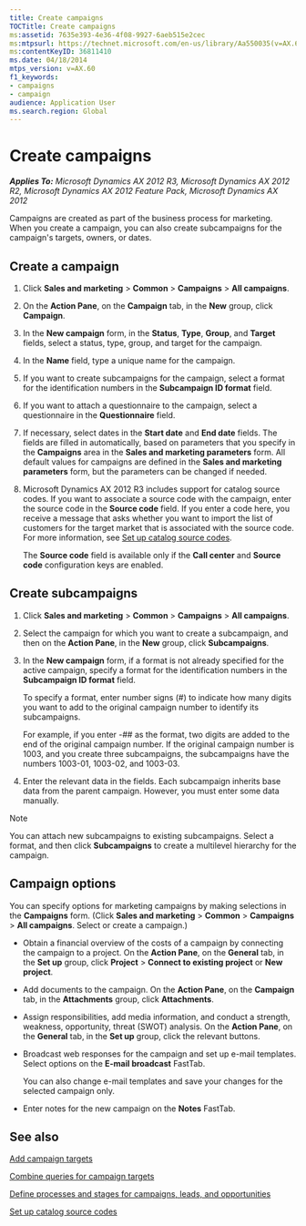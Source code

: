 ```yaml
---
title: Create campaigns
TOCTitle: Create campaigns
ms:assetid: 7635e393-4e36-4f08-9927-6aeb515e2cec
ms:mtpsurl: https://technet.microsoft.com/en-us/library/Aa550035(v=AX.60)
ms:contentKeyID: 36811410
ms.date: 04/18/2014
mtps_version: v=AX.60
f1_keywords:
- campaigns
- campaign
audience: Application User
ms.search.region: Global
---
```


# Create campaigns 


_**Applies To:** Microsoft Dynamics AX 2012 R3, Microsoft Dynamics AX 2012 R2, Microsoft Dynamics AX 2012 Feature Pack, Microsoft Dynamics AX 2012_

Campaigns are created as part of the business process for marketing. When you create a campaign, you can also create subcampaigns for the campaign's targets, owners, or dates.

## Create a campaign

1.  Click **Sales and marketing** \> **Common** \> **Campaigns** \> **All campaigns**.

2.  On the **Action Pane**, on the **Campaign** tab, in the **New** group, click **Campaign**.

3.  In the **New campaign** form, in the **Status**, **Type**, **Group**, and **Target** fields, select a status, type, group, and target for the campaign.

4.  In the **Name** field, type a unique name for the campaign.

5.  If you want to create subcampaigns for the campaign, select a format for the identification numbers in the **Subcampaign ID format** field.

6.  If you want to attach a questionnaire to the campaign, select a questionnaire in the **Questionnaire** field.

7.  If necessary, select dates in the **Start date** and **End date** fields. The fields are filled in automatically, based on parameters that you specify in the **Campaigns** area in the **Sales and marketing parameters** form. All default values for campaigns are defined in the **Sales and marketing parameters** form, but the parameters can be changed if needed.

8.  Microsoft Dynamics AX 2012 R3 includes support for catalog source codes. If you want to associate a source code with the campaign, enter the source code in the **Source code** field. If you enter a code here, you receive a message that asks whether you want to import the list of customers for the target market that is associated with the source code. For more information, see [Set up catalog source codes](set-up-catalog-source-codes.md).
    
    The **Source code** field is available only if the **Call center** and **Source code** configuration keys are enabled.

## Create subcampaigns

1.  Click **Sales and marketing** \> **Common** \> **Campaigns** \> **All campaigns**.

2.  Select the campaign for which you want to create a subcampaign, and then on the **Action Pane**, in the **New** group, click **Subcampaigns**.

3.  In the **New campaign** form, if a format is not already specified for the active campaign, specify a format for the identification numbers in the **Subcampaign ID format** field.
    
    To specify a format, enter number signs (\#) to indicate how many digits you want to add to the original campaign number to identify its subcampaigns.
    
    For example, if you enter -\#\# as the format, two digits are added to the end of the original campaign number. If the original campaign number is 1003, and you create three subcampaigns, the subcampaigns have the numbers 1003-01, 1003-02, and 1003-03.

4.  Enter the relevant data in the fields. Each subcampaign inherits base data from the parent campaign. However, you must enter some data manually.


> [!NOTE]
> <P>You can attach new subcampaigns to existing subcampaigns. Select a format, and then click <STRONG>Subcampaigns</STRONG> to create a multilevel hierarchy for the campaign.</P>



## Campaign options

You can specify options for marketing campaigns by making selections in the **Campaigns** form. (Click **Sales and marketing** \> **Common** \> **Campaigns** \> **All campaigns**. Select or create a campaign.)

  - Obtain a financial overview of the costs of a campaign by connecting the campaign to a project. On the **Action Pane**, on the **General** tab, in the **Set up** group, click **Project** \> **Connect to existing project** or **New project**.

  - Add documents to the campaign. On the **Action Pane**, on the **Campaign** tab, in the **Attachments** group, click **Attachments**.

  - Assign responsibilities, add media information, and conduct a strength, weakness, opportunity, threat (SWOT) analysis. On the **Action Pane**, on the **General** tab, in the **Set up** group, click the relevant buttons.

  - Broadcast web responses for the campaign and set up e-mail templates. Select options on the **E-mail broadcast** FastTab.
    
    You can also change e-mail templates and save your changes for the selected campaign only.

  - Enter notes for the new campaign on the **Notes** FastTab.

## See also

[Add campaign targets](add-campaign-targets.md)

[Combine queries for campaign targets](combine-queries-for-campaign-targets.md)

[Define processes and stages for campaigns, leads, and opportunities](define-processes-and-stages-for-campaigns-leads-and-opportunities.md)

[Set up catalog source codes](set-up-catalog-source-codes.md)

  


